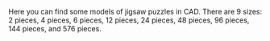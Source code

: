 Here you can find some models of jigsaw puzzles in CAD. There are 9 sizes: 2 pieces, 4 pieces, 6 pieces, 12 pieces, 24 pieces, 48 pieces, 96 pieces, 144 pieces, and 576 pieces.
